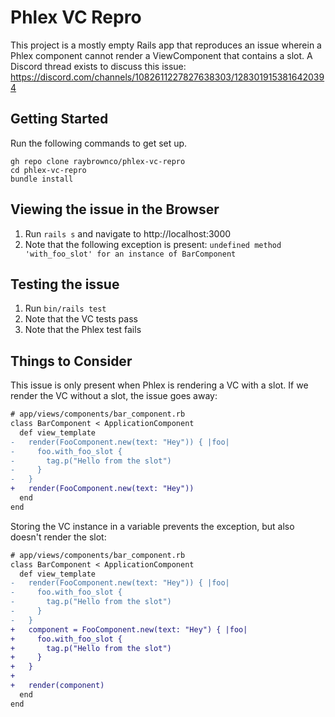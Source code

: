 # Phlex VC Repro

This project is a mostly empty Rails app that reproduces an issue wherein a Phlex component cannot render a ViewComponent that contains a slot. A Discord thread exists to discuss this issue: https://discord.com/channels/1082611227827638303/1283019153816420394

## Getting Started

Run the following commands to get set up.

```shell
gh repo clone raybrownco/phlex-vc-repro
cd phlex-vc-repro
bundle install
```

## Viewing the issue in the Browser

1. Run `rails s` and navigate to http://localhost:3000
2. Note that the following exception is present: `undefined method 'with_foo_slot' for an instance of BarComponent`

## Testing the issue

1. Run `bin/rails test`
2. Note that the VC tests pass
3. Note that the Phlex test fails

## Things to Consider

This issue is only present when Phlex is rendering a VC with a slot. If we render the VC without a slot, the issue goes away:

```diff
# app/views/components/bar_component.rb
class BarComponent < ApplicationComponent
  def view_template
-   render(FooComponent.new(text: "Hey")) { |foo|
-     foo.with_foo_slot {
-       tag.p("Hello from the slot")
-     }
-   }
+   render(FooComponent.new(text: "Hey"))
  end
end
```

Storing the VC instance in a variable prevents the exception, but also doesn't render the slot:

```diff
# app/views/components/bar_component.rb
class BarComponent < ApplicationComponent
  def view_template
-   render(FooComponent.new(text: "Hey")) { |foo|
-     foo.with_foo_slot {
-       tag.p("Hello from the slot")
-     }
-   }
+   component = FooComponent.new(text: "Hey") { |foo|
+     foo.with_foo_slot {
+       tag.p("Hello from the slot")
+     }
+   }
+
+   render(component)
  end
end
```